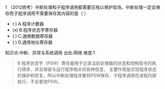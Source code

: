 1
（2012统考）中断处理和子程序调用都需要压栈以保护现场。中断处理一定会保存而子程序调用不需要保存其内容的是（ ）
- ( ) A.程序计数器
- (x) B.程序状态字寄存器
- ( ) C.通用数据寄存器
- ( ) D.通用地址寄存器

知识点:中断、异常与系统调用
出处:网络
难度:1
> B 程序状态字（PSW）寄存器用于记录当前处理器的状态和控制指令的执行顺序，并且保留与运行程序相关的各种信息，
> 主要作用是实现程序状态的保护和恢复。所以中断处理程序要将PSW保存，子程序调用在进程内部执行，不会更改PSW。

